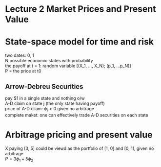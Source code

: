 # Lecture 2 Market Prices and Present Value
# State-space model for time and risk
two dates: 0, 1 \
N possible economic states with probability \
the payoff at t = 1: random variable [(X_1, ..., X_N); (p_1, ...p_N)] \
P = the price at t0

## Arrow-Debreu Securities
pay $1 in a single state and nothing o/w  \
A-D claim on state j (the only state having payoff) \
price of A-D cliam: $\phi_j > 0$ given no arbitrage  \
complete maket: one can effectively trade A-D securities on each state 


# Arbitrage pricing and present value
X paying [3, 5] could be viewd as the portfolio of [1, 0] and [0, 1], given no arbitrage \
$P = 3 \phi_1 + 5 \phi_2$
